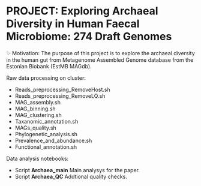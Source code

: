 # PROJECT: Exploring Archaeal Diversity in Human Faecal Microbiome: 274 Draft Genomes

✨ Motivation: The purpose of this project is to explore the archaeal diversity in the human gut from Metagenome Assembled Genome database from the Estonian Biobank (EstMB MAGdb).

Raw data processing on cluster:

- Reads_preprocessing_RemoveHost.sh
- Reads_preprocessing_RemoveLQ.sh
- MAG_assembly.sh
- MAG_binning.sh
- MAG_clustering.sh
- Taxanomic_annotation.sh
- MAGs_quality.sh
- Phylogenetic_analysis.sh
- Prevalence_and_abundance.sh
- Functional_annotation.sh

Data analysis notebooks:

- Script <b>Archaea_main</b> Main analysys for the paper.
- Script <b>Archaea_QC</b> Addtional quality checks.
